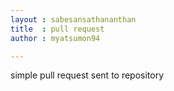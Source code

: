 ```yaml
---
layout : sabesansathananthan
title  : pull request
author : myatsumon94

---
```


simple pull request
sent to repository

